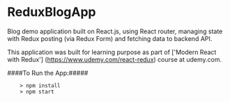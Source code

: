 # ReduxBlogApp

Blog demo application built on React.js, using React router, managing state with Redux posting (via Redux Form) and fetching data to backend API.

This application was built for learning purpose as part of ['Modern React with Redux'] (https://www.udemy.com/react-redux) course at udemy.com.

####To Run the App:#####

```
	> npm install
	> npm start
```

